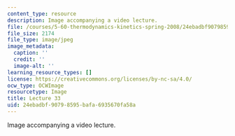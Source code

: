 ```yaml
---
content_type: resource
description: Image accompanying a video lecture.
file: /courses/5-60-thermodynamics-kinetics-spring-2008/24ebadbf90798595bafa6935670fa58a_lec33_th.jpg
file_size: 2174
file_type: image/jpeg
image_metadata:
  caption: ''
  credit: ''
  image-alt: ''
learning_resource_types: []
license: https://creativecommons.org/licenses/by-nc-sa/4.0/
ocw_type: OCWImage
resourcetype: Image
title: Lecture 33
uid: 24ebadbf-9079-8595-bafa-6935670fa58a
---
```

Image accompanying a video lecture.